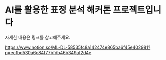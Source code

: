 # AI를 활용한 표정 분석 해커톤 프로젝트입니다
자세한 내용은 링크를 참고해주세요.

https://www.notion.so/ML-DL-58535fc8a142474e865ba6f45e402981?p=ecfbd530a6c84f77bfdb46b349af2d4e
